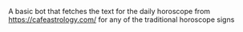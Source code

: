 A basic bot that fetches the text for the daily horoscope from https://cafeastrology.com/ for any of the traditional horoscope signs
